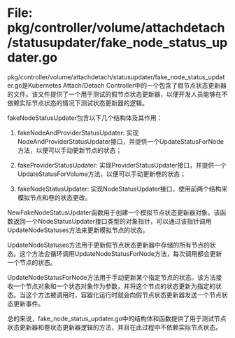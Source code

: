# File: pkg/controller/volume/attachdetach/statusupdater/fake_node_status_updater.go

pkg/controller/volume/attachdetach/statusupdater/fake_node_status_updater.go是Kubernetes Attach/Detach Controller中的一个包含了假节点状态更新器的文件。该文件提供了一个用于测试的假节点状态更新器，以便开发人员能够在不依赖实际节点状态的情况下测试状态更新器的逻辑。

fakeNodeStatusUpdater包含以下几个结构体及其作用：

1. fakeNodeAndProviderStatusUpdater: 实现NodeAndProviderStatusUpdater接口，并提供一个UpdateStatusForNode方法，以便可以手动更新节点的状态；

2. fakeProviderStatusUpdater: 实现ProviderStatusUpdater接口，并提供一个UpdateStatusForVolume方法，以便可以手动更新卷的状态；

3. fakeNodeStatusUpdater: 实现NodeStatusUpdater接口，使用前两个结构来模拟节点和卷的状态更改。

NewFakeNodeStatusUpdater函数用于创建一个模拟节点状态更新器对象。该函数返回一个NodeStatusUpdater接口类型的对象指针，可以通过该指针调用UpdateNodeStatuses方法来更新模拟节点的状态。

UpdateNodeStatuses方法用于更新假节点状态更新器中存储的所有节点的状态。这个方法会循环调用UpdateNodeStatusForNode方法，每次调用都会更新一个节点的状态。

UpdateNodeStatusForNode方法用于手动更新某个指定节点的状态。该方法接收一个节点对象和一个状态对象作为参数，并将这个节点的状态更新为指定的状态。当这个方法被调用时，容器化运行时就会向假节点状态更新器发送一个节点状态更新事件。

总的来说，fake_node_status_updater.go中的结构体和函数提供了用于测试节点状态更新器和卷状态更新器逻辑的方法，并且在此过程中不依赖实际节点状态。

